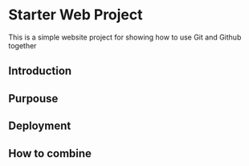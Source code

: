 # Starter Web Project 

This is a simple website project for 
showing how to use Git and Github together

## Introduction

## Purpouse

## Deployment

## How to combine 

